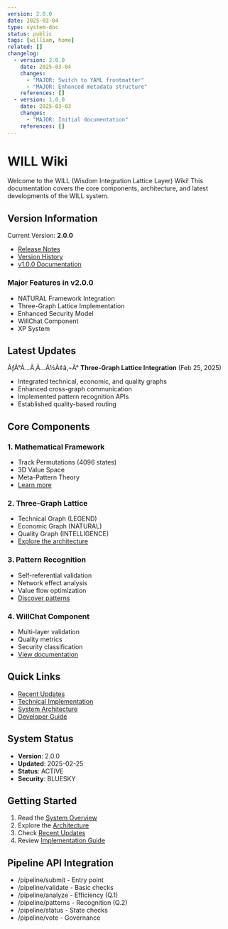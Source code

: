 ```yaml
---
version: 2.0.0
date: 2025-03-04
type: system-doc
status: public
tags: [william, home]
related: []
changelog:
  - version: 2.0.0
    date: 2025-03-04
    changes:
      - "MAJOR: Switch to YAML frontmatter"
      - "MAJOR: Enhanced metadata structure"
    references: []
  - version: 1.0.0
    date: 2025-03-03
    changes:
      - "MAJOR: Initial documentation"
    references: []
---
```

# WILL Wiki

Welcome to the WILL (Wisdom Integration Lattice Layer) Wiki! This documentation covers the core components, architecture, and latest developments of the WILL system.

## Version Information
Current Version: **2.0.0**
- [Release Notes](versions/RELEASE-2.0.0.md)
- [Version History](versions/VERSION-HISTORY.md)
- [v1.0.0 Documentation](https://github.com/shibakery/WILL/tree/v1.0.0/versions/v1.0.0)

### Major Features in v2.0.0
- NATURAL Framework Integration
- Three-Graph Lattice Implementation
- Enhanced Security Model
- WillChat Component
- XP System

## Latest Updates
ÃƒÂ°Ã…Â¸Ã…Â½Ã¢â‚¬Â° **Three-Graph Lattice Integration** (Feb 25, 2025)
- Integrated technical, economic, and quality graphs
- Enhanced cross-graph communication
- Implemented pattern recognition APIs
- Established quality-based routing

## Core Components

### 1. Mathematical Framework
- Track Permutations (4096 states)
- 3D Value Space
- Meta-Pattern Theory
- [Learn more](Technical-Implementation)

### 2. Three-Graph Lattice
- Technical Graph (LEGEND)
- Economic Graph (NATURAL)
- Quality Graph (INTELLIGENCE)
- [Explore the architecture](Three-Graph-Lattice)

### 3. Pattern Recognition
- Self-referential validation
- Network effect analysis
- Value flow optimization
- [Discover patterns](Pattern-Recognition)

### 4. WillChat Component
- Multi-layer validation
- Quality metrics
- Security classification
- [View documentation](WillChat-Component)

## Quick Links
- [Recent Updates](Recent-Updates)
- [Technical Implementation](Technical-Implementation)
- [System Architecture](System-Architecture)
- [Developer Guide](Developer-Guide)

## System Status
- **Version**: 2.0.0
- **Updated**: 2025-02-25
- **Status**: ACTIVE
- **Security**: BLUESKY

## Getting Started
1. Read the [System Overview](System-Overview)
2. Explore the [Architecture](System-Architecture)
3. Check [Recent Updates](Recent-Updates)
4. Review [Implementation Guide](Implementation-Guide)


## Pipeline API Integration
- /pipeline/submit - Entry point
- /pipeline/validate - Basic checks
- /pipeline/analyze - Efficiency (Q.1)
- /pipeline/patterns - Recognition (Q.2)
- /pipeline/status - State checks
- /pipeline/vote - Governance